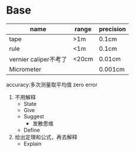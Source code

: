 # Base

| name               | range | precision |
| ------------------ | ----- | --------- |
| tape               | >1m   | 0.1cm     |
| rule               | <1m   | 0.1cm     |
| vernier caliper不考了 | <20cm | 0.01cm    |
| Micrometer         |       | 0.001cm   |
accuracy:多次测量取平均值
zero error

1. 不用解释
	- State
	- Give
	- Suggest
		- 发散思维
	- Define
2. 给出定理和公式，再去解释
	- Explain